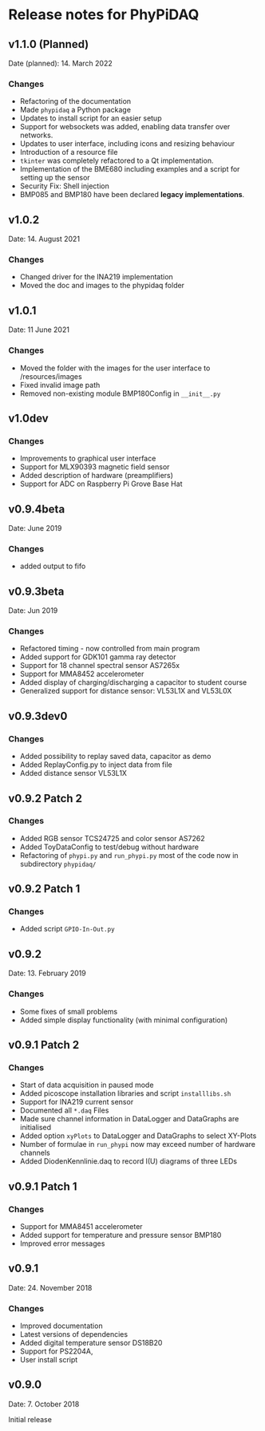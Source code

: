 # Release notes for PhyPiDAQ

## v1.1.0 (Planned)

Date (planned): 14. March 2022

### Changes

- Refactoring of the documentation
- Made `phypidaq` a Python package
- Updates to install script for an easier setup
- Support for websockets was added, enabling data transfer over networks.
- Updates to user interface, including icons and resizing behaviour
- Introduction of a resource file
- `tkinter` was completely refactored to a Qt implementation.
- Implementation of the BME680 including examples and a script for setting up the sensor
- Security Fix: Shell injection
- BMP085 and BMP180 have been declared **legacy implementations**.

## v1.0.2

Date: 14. August 2021

### Changes

- Changed driver for the INA219 implementation
- Moved the doc and images to the phypidaq folder

## v1.0.1

Date: 11 June 2021

### Changes

- Moved the folder with the images for the user interface to /resources/images
- Fixed invalid image path
- Removed non-existing module BMP180Config in `__init__.py`

## v1.0dev

### Changes

- Improvements to graphical user interface
- Support for MLX90393 magnetic field sensor
- Added description of hardware (preamplifiers)
- Support for ADC on Raspberry Pi Grove Base Hat

## v0.9.4beta

Date: June 2019

### Changes

- added output to fifo

## v0.9.3beta

Date: Jun 2019

### Changes

- Refactored timing - now controlled from main program
- Added support for GDK101 gamma ray detector
- Support for 18 channel spectral sensor AS7265x
- Support for MMA8452 accelerometer
- Added display of charging/discharging a capacitor to student course
- Generalized support for distance sensor: VL53L1X and VL53L0X

## v0.9.3dev0

### Changes

- Added possibility to replay saved data, capacitor as demo
- Added ReplayConfig.py to inject data from file
- Added distance sensor VL53L1X

## v0.9.2 Patch 2

### Changes

- Added RGB sensor TCS24725 and color sensor AS7262
- Added ToyDataConfig to test/debug without hardware
- Refactoring of `phypi.py` and `run_phypi.py` most of the code now in subdirectory `phypidaq/`

## v0.9.2 Patch 1

### Changes

- Added script `GPIO-In-Out.py`

## v0.9.2

Date: 13. February 2019

### Changes

- Some fixes of small problems
- Added simple display functionality (with minimal configuration)

## v0.9.1 Patch 2

### Changes

- Start of data acquisition in paused mode
- Added picoscope installation libraries and script `installlibs.sh`
- Support for INA219 current sensor
- Documented all `*.daq` Files
- Made sure channel information in DataLogger and DataGraphs are initialised
- Added option `xyPlots` to DataLogger and DataGraphs to select XY-Plots
- Number of formulae in `run_phypi` now may exceed number of hardware channels
- Added DiodenKennlinie.daq to record I(U) diagrams of three LEDs

## v0.9.1 Patch 1

### Changes

- Support for MMA8451 accelerometer
- Added support for temperature and pressure sensor BMP180
- Improved error messages

## v0.9.1

Date: 24. November 2018

### Changes

- Improved documentation
- Latest versions  of dependencies
- Added digital temperature sensor DS18B20
- Support for PS2204A,
- User install script

## v0.9.0

Date: 7. October 2018

Initial release
